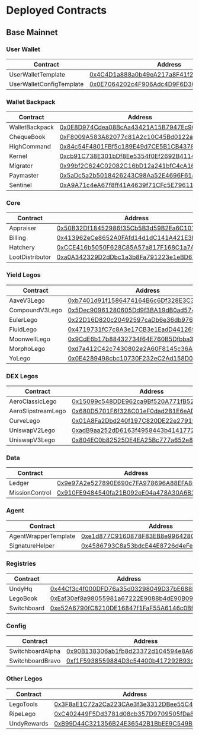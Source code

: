 # Deployed Contracts

## Base Mainnet

### User Wallet

| Contract                 | Address                                                                                                               |
| ------------------------ | --------------------------------------------------------------------------------------------------------------------- |
| UserWalletTemplate       | [0x4C4D1a888a0b49eA217a8F41f207CFe59Ab03a40](https://basescan.org/address/0x4C4D1a888a0b49eA217a8F41f207CFe59Ab03a40) |
| UserWalletConfigTemplate | [0x0E7064202c4F906Adc4D9F6D3C92470b62F624F1](https://basescan.org/address/0x0E7064202c4F906Adc4D9F6D3C92470b62F624F1) |

### Wallet Backpack

| Contract       | Address                                                                                                               |
| -------------- | --------------------------------------------------------------------------------------------------------------------- |
| WalletBackpack | [0x0E8D974Cdea08BcAa43421A15B7947Ec901f5CcD](https://basescan.org/address/0x0E8D974Cdea08BcAa43421A15B7947Ec901f5CcD) |
| ChequeBook     | [0xF8009A583A82077c81A2c10C45Bd0122a26C0318](https://basescan.org/address/0xF8009A583A82077c81A2c10C45Bd0122a26C0318) |
| HighCommand    | [0x84c54F4801FBf5c189E49d7CE5B1CB4378BE4372](https://basescan.org/address/0x84c54F4801FBf5c189E49d7CE5B1CB4378BE4372) |
| Kernel         | [0xcb91C738E301bDf8Ee5354f0Ef2692B41145D217](https://basescan.org/address/0xcb91C738E301bDf8Ee5354f0Ef2692B41145D217) |
| Migrator       | [0x99bf2C624C02082C16bD12a241bfC4cA1659b22C](https://basescan.org/address/0x99bf2C624C02082C16bD12a241bfC4cA1659b22C) |
| Paymaster      | [0x5aDc5a2b5018426243C98Aa52E4696F614274946](https://basescan.org/address/0x5aDc5a2b5018426243C98Aa52E4696F614274946) |
| Sentinel       | [0xA9A71c4eA67f8ff41A4639f71CFc5E79611BBf30](https://basescan.org/address/0xA9A71c4eA67f8ff41A4639f71CFc5E79611BBf30) |

### Core

| Contract        | Address                                                                                                               |
| --------------- | --------------------------------------------------------------------------------------------------------------------- |
| Appraiser       | [0x50B32Df18452986f35Cb5B3d59B2Ea6C101ab2ad](https://basescan.org/address/0x50B32Df18452986f35Cb5B3d59B2Ea6C101ab2ad) |
| Billing         | [0x413962eCe8652A0FAfd14d1dC141A421E3DcC73E](https://basescan.org/address/0x413962eCe8652A0FAfd14d1dC141A421E3DcC73E) |
| Hatchery        | [0xCCE416b5050F628C85A57a817F168C1a7Af8D4d2](https://basescan.org/address/0xCCE416b5050F628C85A57a817F168C1a7Af8D4d2) |
| LootDistributor | [0xa0A342329D2dDbc1a3b8Fa791223e1eBD61fB30e](https://basescan.org/address/0xa0A342329D2dDbc1a3b8Fa791223e1eBD61fB30e) |

### Yield Legos

| Contract       | Address                                                                                                               |
| -------------- | --------------------------------------------------------------------------------------------------------------------- |
| AaveV3Lego     | [0xb7401d91f1586474164B6c6Df328E3C3A5f24649](https://basescan.org/address/0xb7401d91f1586474164B6c6Df328E3C3A5f24649) |
| CompoundV3Lego | [0x5Dec90961280605Dd9f3BA19dB0ad57459a86A61](https://basescan.org/address/0x5Dec90961280605Dd9f3BA19dB0ad57459a86A61) |
| EulerLego      | [0x22D16D820c20492597caDb6e36db976Ca16c4156](https://basescan.org/address/0x22D16D820c20492597caDb6e36db976Ca16c4156) |
| FluidLego      | [0x4719731fC7c8A3e17CB3e1EadD4412692432B404](https://basescan.org/address/0x4719731fC7c8A3e17CB3e1EadD4412692432B404) |
| MoonwellLego   | [0x9CdE6b17b88432734f64E760B5Dfbba372b4975F](https://basescan.org/address/0x9CdE6b17b88432734f64E760B5Dfbba372b4975F) |
| MorphoLego     | [0xd7a412C42c7430802e2A60F8145c36A4c6d0bA84](https://basescan.org/address/0xd7a412C42c7430802e2A60F8145c36A4c6d0bA84) |
| YoLego         | [0x0E4289498cbc10730F232eC2Ad158D0D562178E6](https://basescan.org/address/0x0E4289498cbc10730F232eC2Ad158D0D562178E6) |

### DEX Legos

| Contract           | Address                                                                                                               |
| ------------------ | --------------------------------------------------------------------------------------------------------------------- |
| AeroClassicLego    | [0x15099c548DDE962ca9Bf520A771fB523818261C3](https://basescan.org/address/0x15099c548DDE962ca9Bf520A771fB523818261C3) |
| AeroSlipstreamLego | [0x680D5701F6f328C01eF0dad2B1E6eAD224a51D36](https://basescan.org/address/0x680D5701F6f328C01eF0dad2B1E6eAD224a51D36) |
| CurveLego          | [0x01A8Fa2Dbd240f197C820DE22e279150edE5BCF4](https://basescan.org/address/0x01A8Fa2Dbd240f197C820DE22e279150edE5BCF4) |
| UniswapV2Lego      | [0xadB9aa252dD6163f4958443b414177248435c0EC](https://basescan.org/address/0xadB9aa252dD6163f4958443b414177248435c0EC) |
| UniswapV3Lego      | [0x804EC0b82525DE4EA25Bc777a652e8A5c0A97249](https://basescan.org/address/0x804EC0b82525DE4EA25Bc777a652e8A5c0A97249) |

### Data

| Contract       | Address                                                                                                               |
| -------------- | --------------------------------------------------------------------------------------------------------------------- |
| Ledger         | [0x9e97A2e527890E690c7FA978696A88EFA868c5D0](https://basescan.org/address/0x9e97A2e527890E690c7FA978696A88EFA868c5D0) |
| MissionControl | [0x910FE9484540fa21B092eE04a478A30A6B342006](https://basescan.org/address/0x910FE9484540fa21B092eE04a478A30A6B342006) |

### Agent

| Contract             | Address                                                                                                               |
| -------------------- | --------------------------------------------------------------------------------------------------------------------- |
| AgentWrapperTemplate | [0xe1d877C9160878F83EB8e996428C44e898BF414B](https://basescan.org/address/0xe1d877C9160878F83EB8e996428C44e898BF414B) |
| SignatureHelper      | [0x4586793C8a53bdcE44E8726d4eFeDAC35EdAbd4c](https://basescan.org/address/0x4586793C8a53bdcE44E8726d4eFeDAC35EdAbd4c) |

### Registries

| Contract    | Address                                                                                                               |
| ----------- | --------------------------------------------------------------------------------------------------------------------- |
| UndyHq      | [0x44Cf3c4f000DFD76a35d03298049D37bE688D6F9](https://basescan.org/address/0x44Cf3c4f000DFD76a35d03298049D37bE688D6F9) |
| LegoBook    | [0xEaf30ef8a98055981a67222E9088b4dE90B0924A](https://basescan.org/address/0xEaf30ef8a98055981a67222E9088b4dE90B0924A) |
| Switchboard | [0xe52A6790fC8210DE16847f1FaF55A6146c0BfC7e](https://basescan.org/address/0xe52A6790fC8210DE16847f1FaF55A6146c0BfC7e) |

### Config

| Contract         | Address                                                                                                               |
| ---------------- | --------------------------------------------------------------------------------------------------------------------- |
| SwitchboardAlpha | [0x90B138306ab1fb8d23372d104594e8A6BD7848D4](https://basescan.org/address/0x90B138306ab1fb8d23372d104594e8A6BD7848D4) |
| SwitchboardBravo | [0xf1F5938559884D3c54400b417292B93cd81C368c](https://basescan.org/address/0xf1F5938559884D3c54400b417292B93cd81C368c) |

### Other Legos

| Contract     | Address                                                                                                               |
| ------------ | --------------------------------------------------------------------------------------------------------------------- |
| LegoTools    | [0x3F8aE1C72a2Ca223CAe3f3e3312DBee55C4C6d5F](https://basescan.org/address/0x3F8aE1C72a2Ca223CAe3f3e3312DBee55C4C6d5F) |
| RipeLego     | [0xC402449F5Dd3781d08cb357D9709505fDa8F3696](https://basescan.org/address/0xC402449F5Dd3781d08cb357D9709505fDa8F3696) |
| UndyRewards  | [0xB99D44C321356B24E36542B1BbEE9C549BCc9607](https://basescan.org/address/0xB99D44C321356B24E36542B1BbEE9C549BCc9607) |
